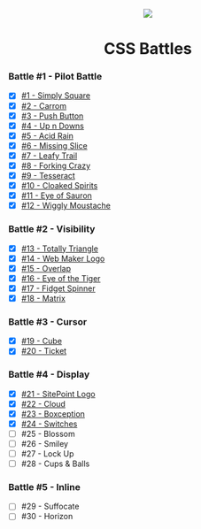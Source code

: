 <p align="center"><img src="https://cdn.svgporn.com/logos/css-3.svg" /></p>

<h1 align="center">CSS Battles</h1>

### Battle #1 - Pilot Battle

- [x] [#1 - Simply Square](1-simply-square)
- [x] [#2 - Carrom](2-carrom)
- [x] [#3 - Push Button](3-push-button)
- [x] [#4 - Up n Downs](4-up-n-downs)
- [x] [#5 - Acid Rain](5-acid-rain)
- [x] [#6 - Missing Slice](6-missing-slice)
- [x] [#7 - Leafy Trail](7-leafy-trail)
- [x] [#8 - Forking Crazy](8-forking-crazy)
- [x] [#9 - Tesseract](9-tesseract)
- [x] [#10 - Cloaked Spirits](10-cloaked-spirits)
- [x] [#11 - Eye of Sauron](11-eye-of-sauron)
- [x] [#12 - Wiggly Moustache](12-wiggly-moustache)

### Battle #2 - Visibility

- [x] [#13 - Totally Triangle](13-totally-triangle)
- [x] [#14 - Web Maker Logo](14-web-maker-logo)
- [x] [#15 - Overlap](15-overlap)
- [x] [#16 - Eye of the Tiger](16-eye-of-the-tiger)
- [x] [#17 - Fidget Spinner](17-fidget-spinner)
- [x] [#18 - Matrix](18-matrix)

### Battle #3 - Cursor

- [x] [#19 - Cube](19-cube)
- [x] [#20 - Ticket](20-ticket)

### Battle #4 - Display

- [x] [#21 - SitePoint Logo](21-sitepoint-logo)
- [x] [#22 - Cloud](22-cloud)
- [x] [#23 - Boxception](23-boxception)
- [x] [#24 - Switches](24-switches)
- [ ] #25 - Blossom
- [ ] #26 - Smiley
- [ ] #27 - Lock Up
- [ ] #28 - Cups & Balls

### Battle #5 - Inline

- [ ] #29 - Suffocate
- [ ] #30 - Horizon

